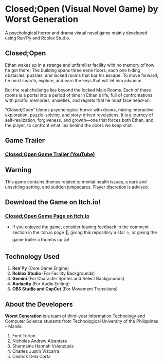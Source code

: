 # Closed;Open (Visual Novel Game) by Worst Generation
A psychological horror and drama visual novel game mainly developed using Ren'Py and Roblox Studio.

## Closed;Open
Ethan wakes up in a strange and unfamiliar facility with no memory of how he got there. The building spans three eerie floors, each one hiding obstacles, puzzles, and locked rooms that bar his escape. To move forward, he must search, explore, and earn the keys that will let him advance.

But the real challenge lies beyond the locked Main Rooms. Each of these rooms is a portal into a period of time in Ethan's life, full of confrontations with painful memories, anxieties, and regrets that he must face head-on. 

“Closed;Open” blends psychological horror with drama, mixing interactive exploration, puzzle-solving, and story-driven revelations. It is a journey of self-realization, forgiveness, and growth—one that forces both Ethan, and the player, to confront what lies behind the doors we keep shut.

## Game Trailer
### [Closed;Open Game Trailer (YouTube)](https://youtu.be/GQ2CAirmxmw)

## Warning
This game contains themes related to mental health issues, a dark and unsettling setting, and sudden jumpscares. Player discretion is advised.

## Download the Game on Itch.io!
### [Closed;Open Game Page on Itch.io](https://sirdroffilc.itch.io/closedopen)
- If you enjoyed the game, consider leaving feedback in the comment section in the itch.io page 💬, giving this repository a star ⭐, or giving the game trailer a thumbs up 👍!

## Technology Used
1. **Ren'Py** (Core Game Engine)
2. **Roblox Studio** (For Facility Backgrounds) 
3. **Gemini** (For Character Sprites and Select Backgrounds)
4. **Audacity** (For Audio Editing)
5. **OBS Studio and CapCut** (For Movement Transitions)

## About the Developers
**Worst Generation** is a team of third-year Information Technology and Computer Science students from Technological University of the Philippines - Manila.
1. Ford Torion
2. Nicholas Andrew Alcantara
3. Sharmaine Hannah Valenzuela
4. Charles Justin Vizcarra
5. Cedrick Dela Corta
